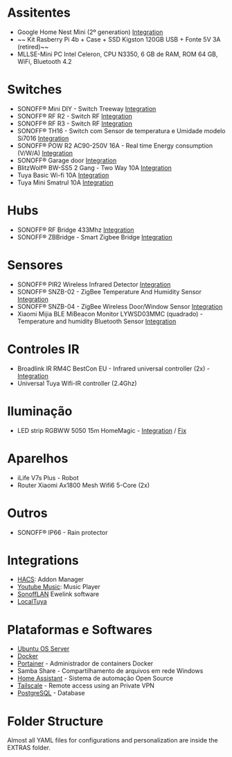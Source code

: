 # Assitentes
- Google Home Nest Mini (2º generation) [Integration](https://www.home-assistant.io/integrations/google_assistant/)
- ~~ Kit Rasberry Pi 4b + Case + SSD Kigston 120GB USB + Fonte 5V 3A (retired)~~
- MLLSE-Mini PC Intel Celeron, CPU N3350, 6 GB de RAM, ROM 64 GB, WiFi, Bluetooth 4.2

# Switches
- SONOFF® Mini DIY - Switch Treeway [Integration](https://github.com/AlexxIT/SonoffLAN)
- SONOFF® RF R2 - Switch RF [Integration](https://github.com/AlexxIT/SonoffLAN)
- SONOFF® RF R3 - Switch RF [Integration](https://github.com/AlexxIT/SonoffLAN)
- SONOFF® TH16 - Switch com Sensor de temperatura e Umidade modelo Si7016 [Integration](https://github.com/AlexxIT/SonoffLAN)
- SONOFF® POW R2 AC90-250V 16A - Real time Energy consumption (V/W/A)  [Integration](https://github.com/AlexxIT/SonoffLAN)
- SONOFF® Garage door [Integration](https://github.com/AlexxIT/SonoffLAN)
- BlitzWolf® BW-SS5 2 Gang - Two Way 10A [Integration](https://www.home-assistant.io/integrations/tuya/)
- Tuya Basic Wi-fi 10A [Integration](https://www.home-assistant.io/integrations/tuya/)
- Tuya Mini Smatrul 10A [Integration](https://www.home-assistant.io/integrations/tuya/)

# Hubs
- SONOFF® RF Bridge 433Mhz [Integration](https://github.com/AlexxIT/SonoffLAN)
- SONOFF® ZBBridge - Smart Zigbee Bridge [Integration](https://github.com/AlexxIT/SonoffLAN)

# Sensores
- SONOFF® PIR2 Wireless Infrared Detector [Integration](https://github.com/AlexxIT/SonoffLAN)
- SONOFF® SNZB-02 - ZigBee Temperature And Humidity Sensor [Integration](https://github.com/AlexxIT/SonoffLAN)
- SONOFF® SNZB-04 - ZigBee Wireless Door/Window Sensor [Integration](https://github.com/AlexxIT/SonoffLAN)
- Xiaomi Mijia BLE MiBeacon Monitor LYWSD03MMC (quadrado) - Temperature and humidity Bluetooth Sensor [Integration](https://github.com/custom-components/ble_monitor)

# Controles IR
- Broadlink IR RM4C BestCon EU - Infrared universal controller (2x) - [Integration](https://www.home-assistant.io/integrations/broadlink/)
- Universal Tuya Wifi-IR controller (2.4Ghz) 

# Iluminação
- LED strip RGBWW 5050 15m HomeMagic - [Integration](https://www.home-assistant.io/integrations/flux/) / [Fix](https://github.com/CorneliousJD/flux_led)

# Aparelhos
- iLife V7s Plus - Robot
- Router Xiaomi Ax1800 Mesh Wifi6 5-Core (2x)

# Outros
- SONOFF® IP66 - Rain protector

# Integrations
- [HACS](https://hacs.xyz/docs/installation/manual): Addon Manager
- [Youtube Music](https://github.com/KoljaWindeler/ytube_music_player): Music Player
- [SonoffLAN](https://github.com/AlexxIT/SonoffLAN) Ewelink software
- [LocalTuya](https://github.com/rospogrigio/localtuya)

# Plataformas e Softwares
- [Ubuntu OS Server](https://ubuntu.com/)
- [Docker](https://www.docker.com/)
- [Portainer](https://www.portainer.io/) - Administrador de containers Docker
- Samba Share - Compartilhamento de arquivos em rede Windows
- [Home Assistant](https://www.home-assistant.io/hassio/) - Sistema de automação Open Source
- [Tailscale](https://tailscale.com/) - Remote access using an Private VPN
- [PostgreSQL](https://www.postgresql.org/) - Database

# Folder Structure
Almost all YAML files for configurations and personalization are inside the EXTRAS folder.